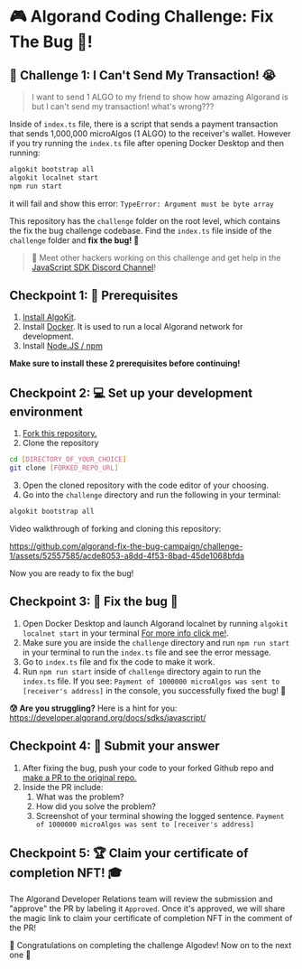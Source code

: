 # 🎮 Algorand Coding Challenge: Fix The Bug 🐞!

## 🚩 Challenge 1: I Can't Send My Transaction! 😭

> I want to send 1 ALGO to my friend to show how amazing Algorand is but I can't send my transaction! what's wrong???

Inside of `index.ts` file, there is a script that sends a payment transaction that sends 1,000,000 microAlgos (1 ALGO) to the receiver's wallet. However if you try running the `index.ts` file after opening Docker Desktop and then running:
```bash
algokit bootstrap all
algokit localnet start
npm run start
```
it will fail and show this error: `TypeError: Argument must be byte array`

This repository has the `challenge` folder on the root level, which contains the fix the bug challenge codebase.
Find the `index.ts` file inside of the `challenge` folder and **fix the bug! 🐞**

> 💬 Meet other hackers working on this challenge and get help in the [JavaScript SDK Discord Channel](https://discord.com/channels/491256308461207573/631209194967531559)!

## Checkpoint 1: 🧰 Prerequisites 

1. [Install AlgoKit](https://github.com/algorandfoundation/algokit-cli/tree/main?tab=readme-ov-file#install).
2. Install [Docker](https://www.docker.com/products/docker-desktop/). It is used to run a local Algorand network for development.
3. Install [Node.JS / npm](https://docs.npmjs.com/downloading-and-installing-node-js-and-npm) 

**Make sure to install these 2 prerequisites before continuing!**

## Checkpoint 2: 💻 Set up your development environment 

1. [Fork this repository.](https://docs.github.com/en/pull-requests/collaborating-with-pull-requests/working-with-forks/fork-a-repo)
2. Clone the repository
```bash
cd [DIRECTORY_OF_YOUR_CHOICE]
git clone [FORKED_REPO_URL]
```
3. Open the cloned repository with the code editor of your choosing.
4. Go into the `challenge` directory and run the following in your terminal:
```bash
algokit bootstrap all
```

Video walkthrough of forking and cloning this repository:

https://github.com/algorand-fix-the-bug-campaign/challenge-1/assets/52557585/acde8053-a8dd-4f53-8bad-45de1068bfda

Now you are ready to fix the bug!

## Checkpoint 3: 🐞 Fix the bug 🧐

1. Open Docker Desktop and launch Algorand localnet by running `algokit localnet start` in your terminal [For more info click me!](https://github.com/algorandfoundation/algokit-cli/blob/main/docs/features/localnet.md#creating--starting-the-localnet). 
2. Make sure you are inside the `challenge` directory and run `npm run start` in your terminal to run the `index.ts` file and see the error message.
3. Go to `index.ts` file and fix the code to make it work. 
4. Run `npm run start` inside of `challenge` directory again to run the `index.ts` file.
If you see: `Payment of 1000000 microAlgos was sent to [receiver's address]` in the console, you successfully fixed the bug! 👏

**😰 Are you struggling?**
Here is a hint for you: https://developer.algorand.org/docs/sdks/javascript/

## Checkpoint 4: 💯 Submit your answer 

1. After fixing the bug, push your code to your forked Github repo and [make a PR to the original repo.](https://docs.github.com/en/pull-requests/collaborating-with-pull-requests/proposing-changes-to-your-work-with-pull-requests/creating-a-pull-request-from-a-fork) 
2. Inside the PR include:
   1. What was the problem?
   2. How did you solve the problem?
   3. Screenshot of your terminal showing the logged sentence. `Payment of 1000000 microAlgos was sent to [receiver's address]`

## Checkpoint 5: 🏆 Claim your certificate of completion NFT! 🎓

The Algorand Developer Relations team will review the submission and "approve" the PR by labeling it `Approved`. Once it's approved, we will share the magic link to claim your certificate of completion NFT in the comment of the PR! 

🎉 Congratulations on completing the challenge Algodev! Now on to the next one 💪
